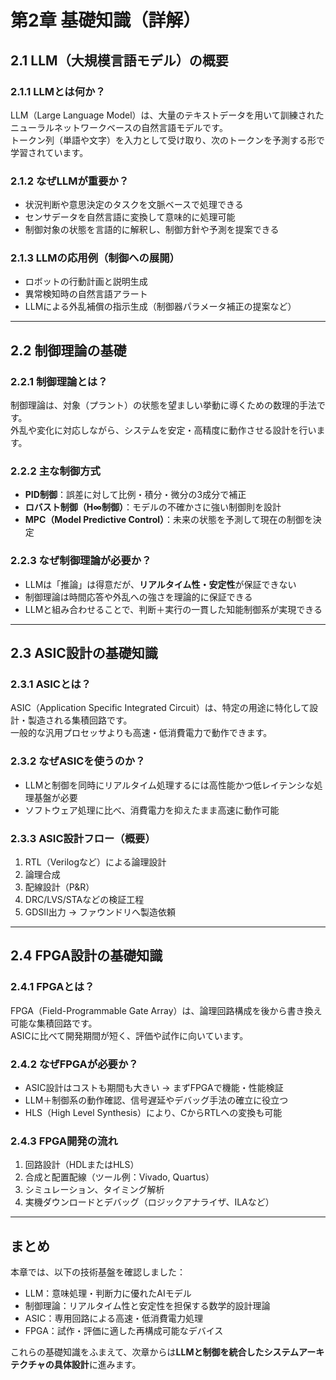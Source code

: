 # 第2章 基礎知識（詳解）

## 2.1 LLM（大規模言語モデル）の概要

### 2.1.1 LLMとは何か？

LLM（Large Language Model）は、大量のテキストデータを用いて訓練されたニューラルネットワークベースの自然言語モデルです。  
トークン列（単語や文字）を入力として受け取り、次のトークンを予測する形で学習されています。

### 2.1.2 なぜLLMが重要か？

- 状況判断や意思決定のタスクを文脈ベースで処理できる  
- センサデータを自然言語に変換して意味的に処理可能  
- 制御対象の状態を言語的に解釈し、制御方針や予測を提案できる

### 2.1.3 LLMの応用例（制御への展開）

- ロボットの行動計画と説明生成  
- 異常検知時の自然言語アラート  
- LLMによる外乱補償の指示生成（制御器パラメータ補正の提案など）

---

## 2.2 制御理論の基礎

### 2.2.1 制御理論とは？

制御理論は、対象（プラント）の状態を望ましい挙動に導くための数理的手法です。  
外乱や変化に対応しながら、システムを安定・高精度に動作させる設計を行います。

### 2.2.2 主な制御方式

- **PID制御**：誤差に対して比例・積分・微分の3成分で補正  
- **ロバスト制御（H∞制御）**：モデルの不確かさに強い制御則を設計  
- **MPC（Model Predictive Control）**：未来の状態を予測して現在の制御を決定  

### 2.2.3 なぜ制御理論が必要か？

- LLMは「推論」は得意だが、**リアルタイム性・安定性**が保証できない  
- 制御理論は時間応答や外乱への強さを理論的に保証できる  
- LLMと組み合わせることで、判断＋実行の一貫した知能制御系が実現できる

---

## 2.3 ASIC設計の基礎知識

### 2.3.1 ASICとは？

ASIC（Application Specific Integrated Circuit）は、特定の用途に特化して設計・製造される集積回路です。  
一般的な汎用プロセッサよりも高速・低消費電力で動作できます。

### 2.3.2 なぜASICを使うのか？

- LLMと制御を同時にリアルタイム処理するには高性能かつ低レイテンシな処理基盤が必要  
- ソフトウェア処理に比べ、消費電力を抑えたまま高速に動作可能  

### 2.3.3 ASIC設計フロー（概要）

1. RTL（Verilogなど）による論理設計  
2. 論理合成  
3. 配線設計（P&R）  
4. DRC/LVS/STAなどの検証工程  
5. GDSII出力 → ファウンドリへ製造依頼

---

## 2.4 FPGA設計の基礎知識

### 2.4.1 FPGAとは？

FPGA（Field-Programmable Gate Array）は、論理回路構成を後から書き換え可能な集積回路です。  
ASICに比べて開発期間が短く、評価や試作に向いています。

### 2.4.2 なぜFPGAが必要か？

- ASIC設計はコストも期間も大きい → まずFPGAで機能・性能検証  
- LLM＋制御系の動作確認、信号遅延やデバッグ手法の確立に役立つ  
- HLS（High Level Synthesis）により、CからRTLへの変換も可能

### 2.4.3 FPGA開発の流れ

1. 回路設計（HDLまたはHLS）  
2. 合成と配置配線（ツール例：Vivado, Quartus）  
3. シミュレーション、タイミング解析  
4. 実機ダウンロードとデバッグ（ロジックアナライザ、ILAなど）

---

## まとめ

本章では、以下の技術基盤を確認しました：

- LLM：意味処理・判断力に優れたAIモデル  
- 制御理論：リアルタイム性と安定性を担保する数学的設計理論  
- ASIC：専用回路による高速・低消費電力処理  
- FPGA：試作・評価に適した再構成可能なデバイス  

これらの基礎知識をふまえて、次章からは**LLMと制御を統合したシステムアーキテクチャの具体設計**に進みます。
